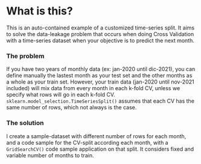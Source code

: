 # What is this?
This is an auto-contained example of a customized time-series split. It aims to solve the data-leakage problem that occurs when doing Cross Validation with a time-series dataset when your objective is to predict the next month.

### The problem

If you have two years of monthly data (ex: jan-2020 until dic-2021), you can define manually the lastest month as your test set and the other months as a whole as your train set. However, your train data (jan-2020 until nov-2021 included) will mix data from every month in each k-fold CV, unless we specify what rows will go in each k-fold CV. `sklearn.model_selection.TimeSeriesSplit()` assumes that each CV has the same number of rows, which not always is the case.

### The solution

I create a sample-dataset with different number of rows for each month, and a code sample for the CV-split according each month, with a `GridSearchCV()` code sample application on that split. It considers fixed and variable number of months to train.
